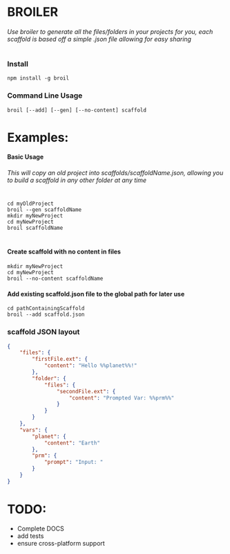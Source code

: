 # BROILER
###### Use broiler to generate all the files/folders in your projects for you, each scaffold is based off a simple .json file allowing for easy sharing
#
### Install
`npm install -g broil`

### Command Line Usage
`broil [--add] [--gen] [--no-content] scaffold`

# Examples:
#### Basic Usage
###### This will copy an old project into scaffolds/scaffoldName.json, allowing you to build a scaffold in any other folder at any time
#
```DOS
cd myOldProject
broil --gen scaffoldName
mkdir myNewProject
cd myNewProject
broil scaffoldName
```
#
#### Create scaffold with no content in files
```DOS
mkdir myNewProject
cd myNewProject
broil --no-content scaffoldName
```
#### Add existing scaffold.json file to the global path for later use
```DOS
cd pathContainingScaffold
broil --add scaffold.json
```


### scaffold JSON layout
```json
{
    "files": {
        "firstFile.ext": {
            "content": "Hello %%planet%%!"
        },
        "folder": {
            "files": {
                "secondFile.ext": {
                    "content": "Prompted Var: %%prm%%"
                }
            }
        }
    },
    "vars": {
        "planet": {
            "content": "Earth"
        },
        "prm": {
            "prompt": "Input: " 
        }
    }
}
```

# TODO:
- Complete DOCS
- add tests
- ensure cross-platform support

